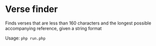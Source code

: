 Verse finder
============
Finds verses that are less than 160 characters and the longest possible accompanying reference, given a string format

Usage: `php run.php`
